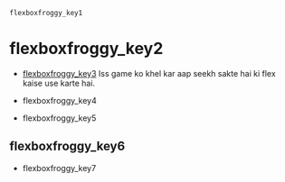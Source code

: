 ```ngMeta
flexboxfroggy_key1
```
# flexboxfroggy_key2
* [flexboxfroggy_key3](http://flexboxfroggy.com) Iss game ko khel kar aap seekh sakte hai ki flex kaise use karte hai.

* flexboxfroggy_key4
* flexboxfroggy_key5
## flexboxfroggy_key6
* flexboxfroggy_key7
